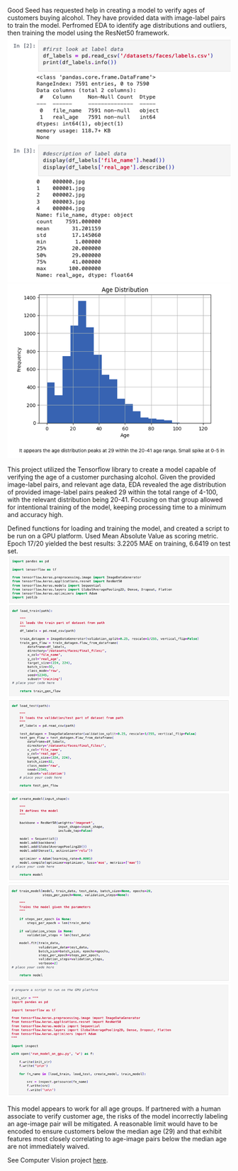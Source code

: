 Good Seed has requested help in creating a model to verify ages of customers buying alcohol. They have provided data with image-label pairs to train the model. Perfromed EDA to identify age distributions and outliers, then training the model using the ResNet50 framework.
![DataFrame columns types](assets/ComputerVision_github_2.png)
![Age Distribution](assets/ComputerVision_github_3.png)

This project utilized the Tensorflow library to create a model capable of verifying the age of a customer purchasing alcohol.  Given the provided image-label pairs, and relevant age data, EDA revealed the age distribution of provided image-label pairs peaked 29 within the total range of 4-100, with the relevant distribution being 20-41.  Focusing on that group allowed for intentional training of the model, keeping processing time to a minimum and accuracy high.

Defined functions for loading and training the model, and created a script to be run on a GPU platform.  Used Mean Absolute Value as scoring metric.  Epoch 17/20 yielded the best results: 3.2205 MAE on training, 6.6419 on test set.  
![Libraries and functions](assets/ComputerVision_github_4.png)
![Functions](assets/ComputerVision_github_5.png)
![Functions 2](assets/ComputerVision_github_6.png)
![Script Initialize](assets/ComputerVision_github_7.png)

This model appears to work for all age groups. If partnered with a human associate to verify customer age, the risks of the model incorrectly labeling an age-image pair will be mitigated. A reasonable limit would have to be encoded to ensure customers below the median age (29) and that exhibit features most closely correlating to age-image pairs below the median age are not immediately waived.

See Computer Vision project [here](https://github.com/asherchristoph/Data_projects_TripleTen/blob/main/ComputerVisionProject.ipynb).
